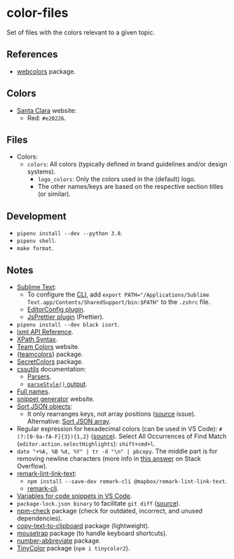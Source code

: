 # color-files

Set of files with the colors relevant to a given topic.

## References

- [webcolors](https://github.com/ubernostrum/webcolors) package.

## Colors

- [Santa Clara](https://cdsantaclara.com/) website:
  - Red: `#e20226`.

## Files

- Colors:
  - `colors`: All colors (typically defined in brand guidelines and/or design systems).
    - `logo_colors`: Only the colors used in the (default) logo.
    - The other names/keys are based on the respective section titles (or similar).

## Development

- `pipenv install --dev --python 3.8`.
- `pipenv shell`.
- `make format`.

## Notes

- [Sublime Text](https://www.sublimetext.com/):
  - To configure the [CLI](https://www.sublimetext.com/docs/command_line.html), add `export PATH="/Applications/Sublime Text.app/Contents/SharedSupport/bin:$PATH"` to the `.zshrc` file.
  - [EditorConfig plugin](https://github.com/sindresorhus/editorconfig-sublime).
  - [JsPrettier plugin](https://packagecontrol.io/packages/JsPrettier) (Prettier).
- `pipenv install --dev black isort`.
- [lxml API Reference](https://lxml.de/apidoc/index.html).
- [XPath Syntax](https://www.w3schools.com/xml/xpath_syntax.asp).
- [Team Colors](https://teamcolors.jim-nielsen.com/) website.
- {[teamcolors](https://github.com/beanumber/teamcolors)} package.
- [SecretColors](https://github.com/secretBiology/SecretColors) package.
- [cssutils](https://cssutils.readthedocs.io/en/latest/) documentation:
  - [Parsers](https://cssutils.readthedocs.io/en/latest/parse.html).
  - [`parseStyle()` output](https://cssutils.readthedocs.io/en/latest/css.html#cssutils.css.CSSStyleDeclaration).
- [Full names](https://www.ligaportugal.pt/pt/liga/clube/20202021/liganos).
- [snippet generator](https://snippet-generator.app/) website.
- [Sort JSON objects](https://marketplace.visualstudio.com/items?itemName=richie5um2.vscode-sort-json):
  - It only rearranges keys, not array positions ([source](https://github.com/richie5um/vscode-sort-json/issues/40#issuecomment-713880886) issue). Alternative: [Sort JSON array](https://marketplace.visualstudio.com/items?itemName=fvclaus.sort-json-array).
- Regular expression for hexadecimal colors (can be used in VS Code): `#(?:[0-9a-fA-F]{3}){1,2}` ([source](https://stackoverflow.com/a/1636354)). Select All Occurrences of Find Match (`editor.action.selectHighlights`): `shift+cmd+l`.
- `date "+%A, %B %d, %Y" | tr -d "\n" | pbcopy`. The middle part is for removing newline characters (more info in [this answer](https://stackoverflow.com/a/3482322) on Stack Overflow).
- [remark-lint-link-text](https://github.com/mapbox/remark-lint-link-text):
  - `npm install --save-dev remark-cli @mapbox/remark-lint-link-text`.
  - [remark-cli](https://www.npmjs.com/package/remark-cli).
- [Variables for code snippets in VS Code](https://code.visualstudio.com/docs/editor/userdefinedsnippets#_variables).
- `package-lock.json binary` to facilitate `git diff` ([source](https://twitter.com/okonetchnikov)).
- [npm-check](https://www.npmjs.com/package/npm-check) package (check for outdated, incorrect, and unused dependencies).
- [copy-text-to-clipboard](https://www.npmjs.com/package/copy-text-to-clipboard) package (lightweight).
- [mousetrap](https://www.npmjs.com/package/mousetrap) package (to handle keyboard shortcuts).
- [number-abbreviate](https://www.npmjs.com/package/number-abbreviate) package.
- [TinyColor](https://www.npmjs.com/package/tinycolor2) package (`npm i tinycolor2`).
